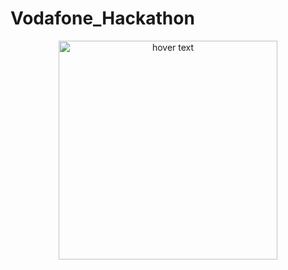 # Vodafone_Hackathon
<p align="center">
  <img src="Vodafone_Hackathon/blob/main/foto1.png" width="350" title="hover text">
</p>
